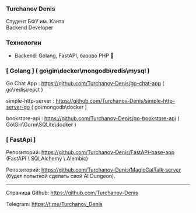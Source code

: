 ### Turchanov Denis

Студент БФУ им. Канта  
Backend Developer

### Технологии
- Backend: Golang, FastAPI, базово PHP   :mouse2:

### [ Golang ] ( go\gin\docker\mongodb\redis\mysql )

Go Chat App : https://github.com/Turchanov-Denis/go-chat-app ( go\redis\react )

simple-http-server : https://github.com/Turchanov-Denis/simple-http-server-go ( go\mongodb\docker )

bookstore-api : https://github.com/Turchanov-Denis/go-bookstore-api ( Go\Gin\Gorm\SQLite\docker )

### [ FastApi ]
Репозиторий: https://github.com/Turchanov-Denis/FastAPI-base-app (FastAPI \ SQLAlchemy \ Alembic)

Репозиторий: https://github.com/Turchanov-Denis/MagicCatTalk-server (будет попыткой сделать свой AI Dungeon).

--- 

Страница Github: https://github.com/Turchanov-Denis

Telegram: https://t.me/Turchanov_Denis
